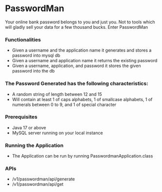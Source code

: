# PasswordMan 
Your online bank password belongs to you and just you. Not to tools which will gladly sell your data for a few thousand bucks. Enter PasswordMan

### Functionalities
- Given a username and the application name it generates and stores a password into mysql db
- Given a username and application name it returns the existing password
- Given a username, application, and password it stores the given password into the db

### The Password Generated has the following characteristics:
- A random string of length between 12 and 15
- Will contain at least 1 of caps alphabets, 1 of smallcase alphabets, 1 of numerals between 0 to 9, and 1 of special character


### Prerequisites
- Java 17 or above
- MySQL server running on your local instance

### Running the Application
- The Application can be run by running PasswordmanApplication.class

### APIs
  - /v1/passwordman/api/generate
  - /v1/passwordman/api/get

